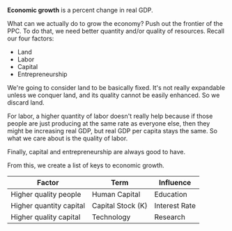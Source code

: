 **Economic growth** is a percent change in real GDP.

What can we actually do to grow the economy? Push out the frontier of the PPC. To do that, we need better quantity and/or quality of resources. Recall our four factors:

- Land
- Labor
- Capital
- Entrepreneurship

We're going to consider land to be basically fixed. It's not really expandable unless we conquer land, and its quality cannot be easily enhanced. So we discard land.

For labor, a higher quantity of labor doesn't really help because if those people are just producing at the same rate as everyone else, then they might be increasing real GDP, but real GDP per capita stays the same. So what we care about is the quality of labor.

Finally, capital and entrepreneurship are always good to have.

From this, we create a list of keys to economic growth.

|Factor|Term|Influence|
|------|----|---------|
|Higher quality people|Human Capital|Education|
|Higher quantity capital|Capital Stock (K)|Interest Rate|
|Higher quality capital|Technology|Research|
